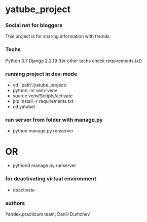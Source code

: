 # yatube_project
### Social net for bloggers
This project is for sharing information with freinds
### Techs
Python 3.7
Django 2.2.19
(for other  techs check requirements.txt)

### running project in dev-mode
- cd .'path'/yatube_project/
- python -m venv venv
- source venv/Scripts/activate
- pip install -r requirements.txt
- cd yatube/
### run server from folder with manage.py
- python manage.py runserver
# OR
- python3 manage.py runserver

### for deactivating virtual environment
- deactivate

### authors
Yandex.practicum team,
Daniil Dumchev